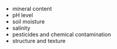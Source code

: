 - mineral content
- pH level
- soil moisture
- salinity
- pesticides and chemical contamination
- structure and texture